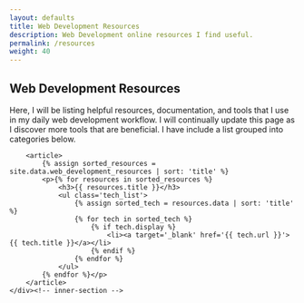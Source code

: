 ```yaml
---
layout: defaults
title: Web Development Resources
description: Web Development online resources I find useful.
permalink: /resources
weight: 40
---
```


<section>
    <div class='inner-section'>
        <h2>Web Development Resources</h2>
        <article>
            <p>Here, I will be listing helpful resources, documentation, and tools that I use in my daily web development 
            workflow. I will continually update this page as I discover more tools that are beneficial. I have include a list grouped into categories below.</p>
        </article>

        <article>
            {% assign sorted_resources = site.data.web_development_resources | sort: 'title' %}
            <p>{% for resources in sorted_resources %}
                <h3>{{ resources.title }}</h3>
                <ul class='tech_list'>
                    {% assign sorted_tech = resources.data | sort: 'title' %}
                    {% for tech in sorted_tech %}
                        {% if tech.display %}
                            <li><a target='_blank' href='{{ tech.url }}'>{{ tech.title }}</a></li>
                        {% endif %}
                    {% endfor %}
                </ul>
            {% endfor %}</p>
        </article>
    </div><!-- inner-section -->
</section>